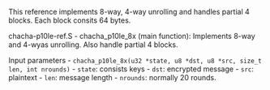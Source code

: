 This reference implements 8-way, 4-way unrolling and handles partial 4 blocks.
Each block consits 64 bytes.

chacha-p10le-ref.S -
	chacha_p10le_8x (main function): Implements 8-way and 4-wyas unrolling.
					 Also handle partial 4 blocks.

Input parameters -
	`chacha_p10le_8x(u32 *state, u8 *dst, u8 *src, size_t len, int nrounds)`
	  - `state`: consists keys
	  - `dst`: encrypted message
	  - `src`: plaintext
	  - `len`: message length
	  - `nrounds`: normally 20 rounds.
